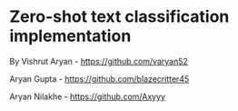 # Zero-shot text classification implementation

By 
Vishrut Aryan - https://github.com/varyan52

Aryan Gupta   - https://github.com/blazecritter45

Aryan Nilakhe - https://github.com/Axyyy
